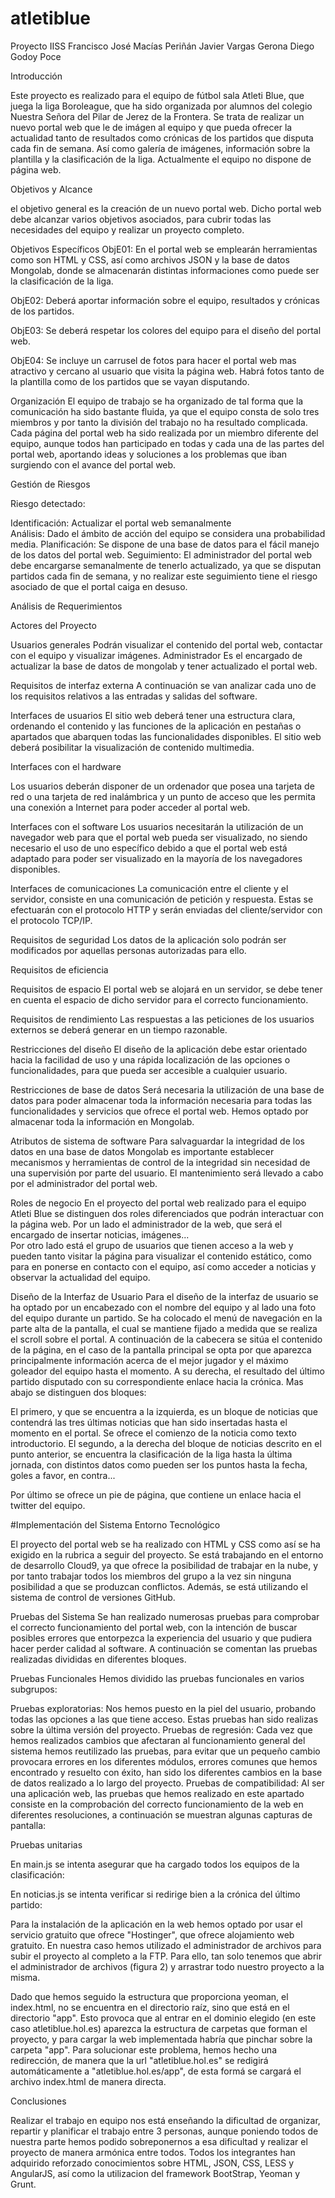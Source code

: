 # atletiblue
Proyecto IISS
Francisco José Macías Periñán
Javier Vargas Gerona
Diego Godoy Poce

Introducción

Este proyecto es realizado para el equipo de fútbol sala Atleti Blue, que juega la liga Boroleague, que ha sido organizada por alumnos del colegio Nuestra Señora del Pilar de Jerez de la Frontera.
Se trata de realizar un nuevo portal web que le de imágen al equipo y que pueda ofrecer la actualidad tanto de resultados como crónicas de los partidos que disputa cada fin de semana. Así como galería de imágenes, información sobre la plantilla y la clasificación de la liga.
Actualmente el equipo no dispone de página web.

Objetivos y Alcance

el objetivo general es la creación de un nuevo portal web. Dicho portal web debe alcanzar varios objetivos asociados, para cubrir todas las necesidades del equipo y realizar un proyecto completo.

Objetivos Específicos
ObjE01: En el portal web se emplearán herramientas como son HTML y CSS, así como archivos JSON y la base de datos Mongolab, donde se almacenarán distintas informaciones como puede ser la clasificación de la liga.

ObjE02: Deberá aportar información sobre el equipo, resultados y crónicas de los partidos. 

ObjE03: Se deberá respetar los colores del equipo para el diseño del portal web.

ObjE04: Se incluye un carrusel de fotos para hacer el portal web mas atractivo y cercano al usuario que visita la página web. Habrá fotos tanto de la plantilla como de los partidos que se vayan disputando.

Organización
El equipo de trabajo se ha organizado de tal forma que la comunicación ha sido bastante fluida, ya que el equipo consta de solo tres miembros y por tanto la división del trabajo no ha resultado complicada. Cada página del portal web ha sido realizada por un miembro diferente del equipo, aunque todos han participado en todas y cada una de las partes del portal web, aportando ideas y soluciones a los problemas que iban surgiendo con el avance del portal web.

Gestión de Riesgos

Riesgo detectado: 


Identificación:  Actualizar el portal web semanalmente                                                                                                            
Análisis:  Dado el ámbito de acción del equipo se considera una probabilidad media.
Planificación:  Se dispone de una base de datos para el fácil manejo de los datos del portal web.
Seguimiento:    El administrador del portal web debe encargarse semanalmente de tenerlo actualizado, ya que se disputan partidos cada fin de semana, y no realizar este seguimiento tiene el riesgo asociado de que el portal caiga en desuso. 

Análisis de Requerimientos

Actores del Proyecto

 Usuarios generales
Podrán visualizar el contenido del portal web, contactar con el equipo y visualizar imágenes.
 Administrador
Es el encargado de actualizar la base de datos de mongolab y tener actualizado el portal web.



Requisitos de interfaz externa
A continuación se van analizar cada uno de los requisitos relativos a las entradas y salidas del software.

Interfaces de usuarios
El sitio web deberá tener una estructura clara, ordenando el contenido y las funciones de la aplicación en pestañas o apartados que abarquen todas las funcionalidades disponibles.
 El sitio web deberá posibilitar la visualización de contenido multimedia.



Interfaces con el hardware

Los usuarios deberán disponer de un ordenador que posea una tarjeta de red o una tarjeta de red inalámbrica y un punto de acceso que les permita una conexión a Internet para poder acceder al portal web.


Interfaces con el software
Los usuarios necesitarán la utilización de un navegador web para que el portal web pueda ser visualizado, no siendo necesario el uso de uno específico debido a que el portal web está adaptado para poder ser visualizado en la mayoría de los navegadores disponibles.



Interfaces de comunicaciones
La comunicación entre el cliente y el servidor, consiste en una comunicación de petición y respuesta. Estas se efectuarán con el protocolo HTTP y serán enviadas del cliente/servidor con el protocolo TCP/IP.



Requisitos de seguridad
Los datos de la aplicación solo podrán ser modificados por aquellas personas autorizadas para ello.


Requisitos de eficiencia

Requisitos de espacio
El portal web se alojará en un servidor, se debe tener en cuenta el espacio de dicho servidor para el correcto funcionamiento.


Requisitos de rendimiento
Las respuestas a las peticiones de los usuarios externos se deberá generar en un tiempo razonable.


Restricciones del diseño
 El diseño de la aplicación debe estar orientado hacia la facilidad de uso y una rápida localización de las opciones o funcionalidades, para que pueda ser accesible a cualquier usuario.


Restricciones de base de datos
Será necesaria la utilización de una base de datos para poder almacenar toda la información necesaria para todas las funcionalidades y servicios que ofrece el portal web. Hemos optado por almacenar toda la información en Mongolab.

Atributos de sistema de software
Para salvaguardar la integridad de los datos en una base de datos Mongolab es importante establecer mecanismos y herramientas de control de la integridad sin necesidad de una supervisión por parte del usuario.
El mantenimiento será llevado a cabo por el administrador del portal web.


Roles de negocio
En el proyecto del portal web realizado para el equipo Atleti Blue se distinguen dos roles diferenciados que podrán interactuar con la página web. Por un lado el administrador de la web,  que será el encargado de insertar noticias, imágenes...  
Por otro lado está el grupo de usuarios que tienen acceso a la web y pueden tanto visitar la página para visualizar el contenido estático, como para en ponerse en contacto con el equipo, así como acceder a noticias y observar la actualidad del equipo. 

Diseño de la Interfaz de Usuario
Para el diseño de la interfaz de usuario se ha optado por un encabezado con el nombre del equipo y al lado una foto del equipo durante un partido. Se ha colocado el menú de navegación en la parte alta de la pantalla, el cual se mantiene fijado a medida que se realiza el scroll sobre el portal.
A continuación de la cabecera se sitúa el contenido de la página, en el caso de la pantalla principal se opta por que aparezca principalmente información acerca de el mejor jugador y el máximo goleador del equipo hasta el momento. A su derecha, el resultado del último partido disputado con su correspondiente enlace hacia la crónica.
Mas abajo se distinguen dos bloques:

 El primero, y que se encuentra a la izquierda, es un bloque de noticias que contendrá las tres últimas noticias que han sido insertadas hasta el momento en el portal. Se ofrece el comienzo de la noticia como texto introductorio.
El segundo, a la derecha del bloque de noticias descrito en el punto anterior, se encuentra la clasificación de la liga hasta la última jornada, con distintos datos como pueden ser los puntos hasta la fecha, goles a favor, en contra...

Por último se ofrece un pie de página, que contiene un enlace hacia el twitter del equipo.

#Implementación del Sistema
Entorno Tecnológico

El proyecto del portal web se ha realizado con HTML y CSS como así se ha exigido en la rubrica a seguir del proyecto. Se está trabajando en el entorno de desarrollo Cloud9, ya que ofrece la posibilidad de trabajar en la nube, y por tanto trabajar todos los miembros del grupo a la vez sin ninguna posibilidad a que se produzcan conflictos. 
Además, se está utilizando el sistema de control de versiones GitHub. 

Pruebas del Sistema
Se han realizado numerosas pruebas para comprobar el correcto funcionamiento del portal web, con la intención de buscar posibles errores que entorpezca la experiencia del usuario y que pudiera hacer perder calidad al software. A continuación se comentan las pruebas realizadas divididas en diferentes bloques. 

Pruebas Funcionales
Hemos dividido las pruebas funcionales en varios subgrupos:

Pruebas exploratorias: Nos hemos puesto en la piel del usuario, probando todas las opciones a las que tiene acceso. Estas pruebas han sido realizas sobre la última versión del proyecto.
Pruebas de regresión: Cada vez que hemos realizados cambios que afectaran al funcionamiento general del sistema hemos reutilizado las pruebas, para evitar que un pequeño cambio provocara errores en los diferentes módulos, errores comunes que hemos encontrado y resuelto con éxito, han sido los diferentes cambios en la base de datos realizado a lo largo del proyecto.
Pruebas de compatibilidad: Al ser una aplicación web, las pruebas que hemos realizado en este apartado consiste en la comprobación del correcto funcionamiento de la web en diferentes resoluciones, a continuación se muestran algunas capturas de pantalla:

Pruebas unitarias

En main.js se intenta asegurar que ha cargado todos los equipos de la clasificación:

En noticias.js se intenta verificar si redirige bien a la crónica del último partido:


Para la instalación de la aplicación en la web hemos optado por usar el servicio gratuito que ofrece "Hostinger", que ofrece alojamiento web gratuito. En nuestra caso hemos utilizado el administrador de archivos para subir el proyecto al completo a la FTP. Para ello, tan solo tenemos que abrir el administrador de archivos (figura 2) y arrastrar todo nuestro proyecto a la misma.
 
 Dado que hemos seguido la estructura que proporciona yeoman, el index.html, no se encuentra en el directorio raíz, sino que está en el directorio "app". Esto provoca que al entrar en el dominio elegido (en este caso atletiblue.hol.es) aparezca la estructura de carpetas que forman el proyecto, y para cargar la web implementada habría que pinchar sobre la carpeta "app". 
 Para solucionar este problema, hemos hecho una redirección, de manera que la url "atletiblue.hol.es" se redigirá automáticamente a "atletiblue.hol.es/app", de esta formá se cargará el archivo index.html de manera directa.


Conclusiones

Realizar el trabajo en equipo nos está enseñando la dificultad de organizar, repartir y planificar el trabajo entre 3 personas, aunque poniendo todos de nuestra parte hemos podido sobreponernos a esa dificultad y realizar el proyecto de manera armónica entre todos. 
Todos los integrantes han adquirido reforzado conocimientos sobre HTML, JSON, CSS, LESS y AngularJS, así como la utilizacion del framework BootStrap, Yeoman y Grunt.
